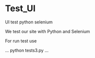 # Test_UI
UI test python selenium

We test our site with Python and Selenium

For run test use

...
python tests3.py
...
